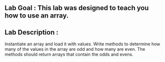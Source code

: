 ## Lab Goal :   This lab was designed to teach you how to use an array. 

 

 

## Lab Description :  
 Instantiate an array and load it with values.  Write methods to determine how many of the values in the array are odd and how many are even.  The methods should return arrays that contain the odds and evens.